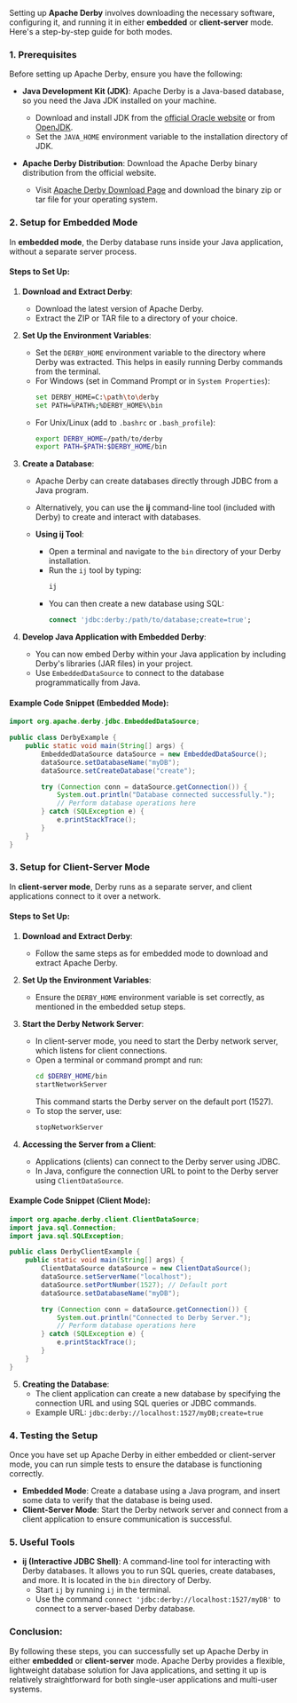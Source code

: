 Setting up **Apache Derby** involves downloading the necessary software, configuring it, and running it in either **embedded** or **client-server** mode. Here's a step-by-step guide for both modes.

### 1. **Prerequisites**
Before setting up Apache Derby, ensure you have the following:

- **Java Development Kit (JDK)**: Apache Derby is a Java-based database, so you need the Java JDK installed on your machine.
    - Download and install JDK from the [official Oracle website](https://www.oracle.com/java/technologies/javase-downloads.html) or from [OpenJDK](https://openjdk.java.net/).
    - Set the `JAVA_HOME` environment variable to the installation directory of JDK.

- **Apache Derby Distribution**: Download the Apache Derby binary distribution from the official website.
    - Visit [Apache Derby Download Page](https://db.apache.org/derby/derby_downloads.html) and download the binary zip or tar file for your operating system.

### 2. **Setup for Embedded Mode**
In **embedded mode**, the Derby database runs inside your Java application, without a separate server process.

#### Steps to Set Up:
1. **Download and Extract Derby**:
   - Download the latest version of Apache Derby.
   - Extract the ZIP or TAR file to a directory of your choice.

2. **Set Up the Environment Variables**:
   - Set the `DERBY_HOME` environment variable to the directory where Derby was extracted. This helps in easily running Derby commands from the terminal.
   - For Windows (set in Command Prompt or in `System Properties`):
     ```bash
     set DERBY_HOME=C:\path\to\derby
     set PATH=%PATH%;%DERBY_HOME%\bin
     ```
   - For Unix/Linux (add to `.bashrc` or `.bash_profile`):
     ```bash
     export DERBY_HOME=/path/to/derby
     export PATH=$PATH:$DERBY_HOME/bin
     ```

3. **Create a Database**:
   - Apache Derby can create databases directly through JDBC from a Java program.
   - Alternatively, you can use the **ij** command-line tool (included with Derby) to create and interact with databases.

   - **Using ij Tool**:
     - Open a terminal and navigate to the `bin` directory of your Derby installation.
     - Run the `ij` tool by typing:
       ```bash
       ij
       ```
     - You can then create a new database using SQL:
       ```sql
       connect 'jdbc:derby:/path/to/database;create=true';
       ```

4. **Develop Java Application with Embedded Derby**:
   - You can now embed Derby within your Java application by including Derby's libraries (JAR files) in your project.
   - Use `EmbeddedDataSource` to connect to the database programmatically from Java.

#### Example Code Snippet (Embedded Mode):
```java
import org.apache.derby.jdbc.EmbeddedDataSource;

public class DerbyExample {
    public static void main(String[] args) {
        EmbeddedDataSource dataSource = new EmbeddedDataSource();
        dataSource.setDatabaseName("myDB");
        dataSource.setCreateDatabase("create");

        try (Connection conn = dataSource.getConnection()) {
            System.out.println("Database connected successfully.");
            // Perform database operations here
        } catch (SQLException e) {
            e.printStackTrace();
        }
    }
}
```

### 3. **Setup for Client-Server Mode**
In **client-server mode**, Derby runs as a separate server, and client applications connect to it over a network.

#### Steps to Set Up:
1. **Download and Extract Derby**:
   - Follow the same steps as for embedded mode to download and extract Apache Derby.

2. **Set Up the Environment Variables**:
   - Ensure the `DERBY_HOME` environment variable is set correctly, as mentioned in the embedded setup steps.

3. **Start the Derby Network Server**:
   - In client-server mode, you need to start the Derby network server, which listens for client connections.
   - Open a terminal or command prompt and run:
     ```bash
     cd $DERBY_HOME/bin
     startNetworkServer
     ```
     This command starts the Derby server on the default port (1527).
   - To stop the server, use:
     ```bash
     stopNetworkServer
     ```

4. **Accessing the Server from a Client**:
   - Applications (clients) can connect to the Derby server using JDBC.
   - In Java, configure the connection URL to point to the Derby server using `ClientDataSource`.

#### Example Code Snippet (Client Mode):
```java
import org.apache.derby.client.ClientDataSource;
import java.sql.Connection;
import java.sql.SQLException;

public class DerbyClientExample {
    public static void main(String[] args) {
        ClientDataSource dataSource = new ClientDataSource();
        dataSource.setServerName("localhost");
        dataSource.setPortNumber(1527); // Default port
        dataSource.setDatabaseName("myDB");

        try (Connection conn = dataSource.getConnection()) {
            System.out.println("Connected to Derby Server.");
            // Perform database operations here
        } catch (SQLException e) {
            e.printStackTrace();
        }
    }
}
```

5. **Creating the Database**:
   - The client application can create a new database by specifying the connection URL and using SQL queries or JDBC commands.
   - Example URL: `jdbc:derby://localhost:1527/myDB;create=true`

### 4. **Testing the Setup**
Once you have set up Apache Derby in either embedded or client-server mode, you can run simple tests to ensure the database is functioning correctly.

- **Embedded Mode**: Create a database using a Java program, and insert some data to verify that the database is being used.
- **Client-Server Mode**: Start the Derby network server and connect from a client application to ensure communication is successful.

### 5. **Useful Tools**
- **ij (Interactive JDBC Shell)**: A command-line tool for interacting with Derby databases. It allows you to run SQL queries, create databases, and more. It is located in the `bin` directory of Derby.
  - Start `ij` by running `ij` in the terminal.
  - Use the command `connect 'jdbc:derby://localhost:1527/myDB'` to connect to a server-based Derby database.

### Conclusion:
By following these steps, you can successfully set up Apache Derby in either **embedded** or **client-server** mode. Apache Derby provides a flexible, lightweight database solution for Java applications, and setting it up is relatively straightforward for both single-user applications and multi-user systems.
